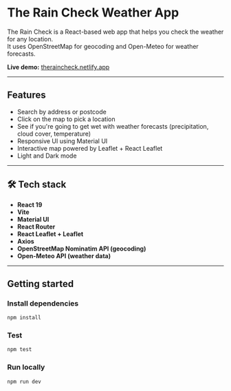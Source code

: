 # The Rain Check Weather App

The Rain Check is a React-based web app that helps you check the weather for any location.  
It uses OpenStreetMap for geocoding and Open-Meteo for weather forecasts.

**Live demo:** [theraincheck.netlify.app](https://theraincheck.netlify.app)

---

## Features

- Search by address or postcode
- Click on the map to pick a location
- See if you're going to get wet with weather forecasts (precipitation, cloud cover, temperature)
- Responsive UI using Material UI
- Interactive map powered by Leaflet + React Leaflet
- Light and Dark mode

---

## 🛠 Tech stack

- **React 19**
- **Vite**
- **Material UI**
- **React Router**
- **React Leaflet + Leaflet**
- **Axios**
- **OpenStreetMap Nominatim API (geocoding)**
- **Open-Meteo API (weather data)**

---

## Getting started

### Install dependencies

```bash
npm install
```

### Test

```bash
npm test
```
### Run locally

```bash 
npm run dev
```